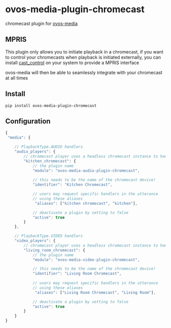 # ovos-media-plugin-chromecast

chromecast plugin for [ovos-media](https://github.com/OpenVoiceOS/ovos-media)


## MPRIS

This plugin only allows you to initiate playback in a chromecast, if you want to control your chromecasts when playback is initiated externally, you can install [cast_control](https://github.com/alexdelorenzo/cast_control) on your system to provide a MPRIS interface

ovos-media will then be able to seamlessly integrate with your chromecast at all times

## Install

`pip install ovos-media-plugin-chromecast`

## Configuration

```javascript
{
 "media": {

    // PlaybackType.AUDIO handlers
    "audio_players": {
        // chromecast player uses a headless chromecast instance to handle uris
        "kitchen_chromecast": {
            // the plugin name
            "module": "ovos-media-audio-plugin-chromecast",
            
            // this needs to be the name of the chromecast device!
            "identifier": "Kitchen Chromecast",

            // users may request specific handlers in the utterance
            // using these aliases
             "aliases": ["kitchen chromecast", "kitchen"],

            // deactivate a plugin by setting to false
            "active": true
        }
    },

    // PlaybackType.VIDEO handlers
    "video_players": {
        // chromecast player uses a headless chromecast instance to handle uris
        "living_room_chromecast": {
            // the plugin name
            "module": "ovos-media-video-plugin-chromecast",

            // this needs to be the name of the chromecast device!
            "identifier": "Living Room Chromecast",
            
            // users may request specific handlers in the utterance
            // using these aliases
             "aliases": ["Living Room Chromecast", "Living Room"],

            // deactivate a plugin by setting to false
            "active": true
        }
    }
}
```
